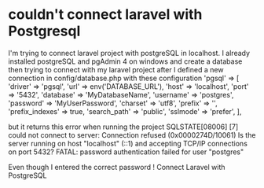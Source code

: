 
# couldn't connect laravel with Postgresql

I'm trying to connect laravel project with postgreSQL in localhost.
I already installed postgreSQL and pgAdmin 4 on windows and create a database
then trying to connect with my laravel project after I defined a new connection in config/database.php
with these configuration
'pgsql' => [
    'driver' => 'pgsql',
    'url' => env('DATABASE_URL'),
    'host' => 'localhost', 
    'port' => '5432', 
    'database' => 'MyDatabaseName', 
    'username' => 'postgres', 
    'password' => 'MyUserPassword', 
    'charset' => 'utf8',
    'prefix' => '',
    'prefix_indexes' => true,
    'search_path' => 'public',
    'sslmode' => 'prefer',
],

but it returns this error when running the project
SQLSTATE[08006] [7] could not connect to server: Connection refused (0x0000274D/10061) Is the server running on host "localhost" (::1) and accepting TCP/IP connections on port 5432? FATAL: password authentication failed for user "postgres"

Even though I entered the correct password !
Connect Laravel with PostgreSQL

        